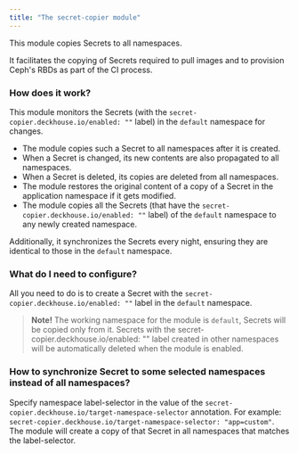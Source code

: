 ```yaml
---
title: "The secret-copier module"
---
```


This module copies Secrets to all namespaces.

It facilitates the copying of Secrets required to pull images and to provision Ceph's RBDs as part of the CI process.

### How does it work?

This module monitors the Secrets (with the `secret-copier.deckhouse.io/enabled: ""` label) in the `default` namespace for changes.
* The module copies such a Secret to all namespaces after it is created.
* When a Secret is changed, its new contents are also propagated to all namespaces.
* When a Secret is deleted, its copies are deleted from all namespaces.
* The module restores the original content of a copy of a Secret in the application namespace if it gets modified.
* The module copies all the Secrets (that have the `secret-copier.deckhouse.io/enabled: ""` label) of the `default` namespace to any newly created namespace.

Additionally, it synchronizes the Secrets every night, ensuring they are identical to those in the `default` namespace.

### What do I need to configure?

All you need to do is to create a Secret with the `secret-copier.deckhouse.io/enabled: ""` label in the `default` namespace.

> **Note!** The working namespace for the module is `default`, Secrets will be copied only from it. Secrets with the secret-copier.deckhouse.io/enabled: "" label created in other namespaces will be automatically deleted when the module is enabled.

### How to synchronize Secret to some selected namespaces instead of all namespaces?

Specify namespace label-selector in the value of the `secret-copier.deckhouse.io/target-namespace-selector` annotation. For example: `secret-copier.deckhouse.io/target-namespace-selector: "app=custom"`. The module will create a copy of that Secret in all namespaces that matches the label-selector.
